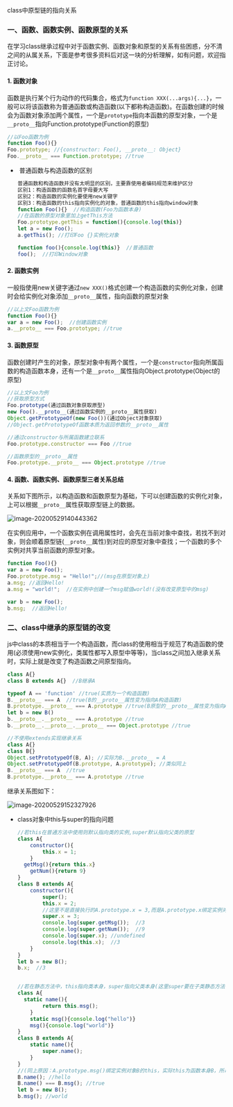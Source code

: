 class中原型链的指向关系

### 一、函数、函数实例、函数原型的关系

在学习class继承过程中对于函数实例、函数对象和原型的关系有些困惑，分不清之间的从属关系，下面是参考很多资料后对这一块的分析理解，如有问题，欢迎指正讨论。

#### 1. 函数对象

函数是执行某个行为动作的代码集合，格式为`function XXX(...args){...}`，一般可以将该函数称为普通函数或构造函数(以下都称构造函数)。在函数创建的时候会为函数对象添加两个属性，一个是`prototype`指向本函数的原型对象，一个是`__proto__`指向Function.prototype(Function的原型)

```javascript
//以Foo函数为例
function Foo(){}
Foo.prototype; //{constructor: Foo(), __proto__: Object}
Foo.__proto__ === Function.prototype; //true
```

- ​	普通函数与构造函数的区别

  ```javascript
  普通函数和构造函数并没有太明显的区别，主要靠使用者编码规范来维护区分
  区别1：构造函数的函数名首字母要大写
  区别2：构造函数的实例化要使用new关键字
  区别3：构造函数的this指向实例化的对象，普通函数的this指向window对象
  function Foo(){}  //构造函数(Foo为函数本身)
  //在函数的原型对象里加上getThis方法
  Foo.prototype.getThis = function(){console.log(this)}
  let a = new Foo();
  a.getThis(); //打印Foo {}实例化对象
  
  function foo(){console.log(this)}  //普通函数
  foo();  //打印Window对象
  ```

#### 2. 函数实例

一般指使用new关键字通过`new XXX()`格式创建一个构造函数的实例化对象，创建时会给实例化对象添加`__proto__`属性，指向函数的原型对象

```javascript
//以上文Foo函数为例
function Foo(){}
var a = new Foo();  //创建函数实例
a.__proto__ === Foo.prototype; //true
```

#### 3. 函数原型

函数创建时产生的对象，原型对象中有两个属性，一个是`constructor`指向所属函数的构造函数本身，还有一个是`__proto__`属性指向Object.prototype(Object的原型)

```javascript
//以上文Foo为例
//获取原型方式
Foo.prototype(通过函数对象获取原型)
new Foo().__proto__(通过函数实例的__proto__属性获取)
Object.getPrototypeOf(new Foo())(通过Object对象获取)
//Object.getPrototypeOf函数本质为返回参数的__proto__属性

//通过constructor与所属函数建立联系
Foo.prototype.constructor === Foo //true

//函数原型的__proto__属性
Foo.prototype.__proto__ === Object.prototype //true
```

#### 4. 函数、函数实例、函数原型三者关系总结

关系如下图所示，以构造函数和函数原型为基础，下可以创建函数的实例化对象，上可以根据`__proto__`属性获取原型链上的数据。

![image-20200529140443362](https://alex-img-1253982387.cos.ap-nanjing.myqcloud.com/Typora/20201102103812.png)

在实例应用中，一个函数实例在调用属性时，会先在当前对象中查找，若找不到对象，则会顺着原型链(`__proto__`属性)到对应的原型对象中查找；一个函数的多个实例对共享当前函数的原型对象。

```javascript
function Foo(){}
var a = new Foo();
Foo.prototype.msg = "Hello!";//(msg在原型对象上)
a.msg; //返回Hello!
a.msg = "world!";  //在实例中创建一个msg赋值world!(没有改变原型中的msg)

var b = new Foo();
b.msg;  //返回Hello!
```

### 二、class中继承的原型链的改变

js中class的本质相当于一个构造函数，而class的使用相当于规范了构造函数的使用(必须使用new实例化，类属性都写入原型中等等)，当class之间加入继承关系时，实际上就是改变了构造函数之间原型指向。

```javascript
class A{}
class B extends A{}  //B继承A

typeof A == 'function' //true(实质为一个构造函数)
B.__proto__ === A  //true(B的__proto__属性变为指向A构造函数)
B.prototype.__proto__ === A.prototype //true(B原型的__proto__属性变为指向A的原型)
let b = new B()
b.__proto__.__proto__ === A.prototype //true
b.__proto__.__proto__.__proto__ === Object.prototype //true

//不使用extends实现继承关系
class A{}
class B{}
Object.setPrototypeOf(B, A); //实际为B.__proto__ = A
Object.setPrototypeOf(B.prototype, A.prototype); //类似同上
B.__proto__ === A  //true
B.prototype.__proto__ === A.prototype //true
```

继承关系图如下：

![image-20200529152327926](https://alex-img-1253982387.cos.ap-nanjing.myqcloud.com/Typora/20201102103816.png)

- class对象中this与super的指向问题

  ```javascript
  //若this在普通方法中使用则默认指向类的实例,super默认指向父类的原型
  class A{
      constructor(){
          this.x = 1; 
      }
  	getMsg(){return this.x}
      getNum(){return 9}
  }
  class B extends A{
      constructor(){
          super();
          this.x = 2;
          //这里不是直接执行的A.prototype.x = 3,而是A.prototype.x绑定实例对象B的this，this实际为实例对象b，所以变为b.x的赋值
          super.x = 3;  
          console.log(super.getMsg());  //3
          console.log(super.getNum());  //9
          console.log(super.x); //undefined
          console.log(this.x);  //3
      }
  }
  let b = new B();
  b.x;  //3
  
  
  //若在静态方法中，this指向类本身，super指向父类本身(这里super要在子类静态方法中使用)
  class A{
  	static name(){
          return this.msg();
      }
      static msg(){console.log("hello")}
      msg(){console.log("world")}
  }
  class B extends A{
      static name(){
          super.name();
      }
  }
  //(同上原因：A.prototype.msg()绑定实例对象B的this，实际this为函数本身B，所以变为B.msg()的调用,而B本身没有静态的msg(),顺着原型链找到了A.msg())
  B.name(); //hello
  B.name() === B.msg(); //true
  let b = new B();
  b.msg(); //world
  ```

  

